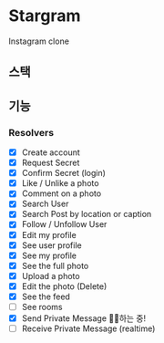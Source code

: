 # Stargram
Instagram clone 

## 스택

## 기능

### Resolvers
- [x] Create account
- [x] Request Secret
- [x] Confirm Secret (login) 
- [x] Like / Unlike a photo
- [x] Comment on a photo 
- [x] Search User 
- [x] Search Post by location or caption
- [x] Follow / Unfollow User
- [x] Edit my profile 
- [x] See user profile
- [x] See my profile 
- [x] See the full photo
- [x] Upload a photo 
- [x] Edit the photo (Delete)
- [x] See the feed 
- [ ] See rooms
- [x] Send Private Message 💪🏻하는 중!
- [ ] Receive Private Message (realtime)
